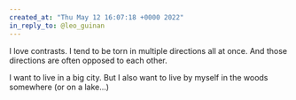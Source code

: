 ```yaml
---
created_at: "Thu May 12 16:07:18 +0000 2022"
in_reply_to: @leo_guinan
---
```


I love contrasts. I tend to be torn in multiple directions all at once. And those directions are often opposed to each other.

I want to live in a big city. But I also want to live by myself in the woods somewhere (or on a lake...)